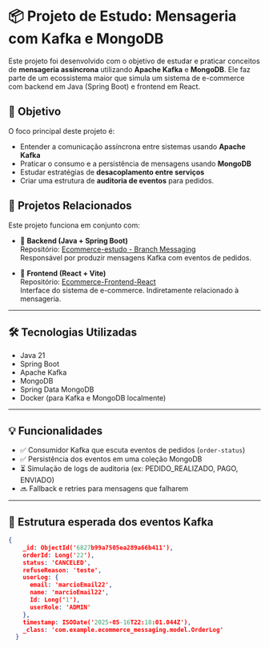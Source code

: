 # 📦 Projeto de Estudo: Mensageria com Kafka e MongoDB

Este projeto foi desenvolvido com o objetivo de estudar e praticar conceitos de **mensageria assíncrona** utilizando **Apache Kafka** e **MongoDB**. Ele faz parte de um ecossistema maior que simula um sistema de e-commerce com backend em Java (Spring Boot) e frontend em React.

## 🎯 Objetivo

O foco principal deste projeto é:

- Entender a comunicação assíncrona entre sistemas usando **Apache Kafka**
- Praticar o consumo e a persistência de mensagens usando **MongoDB**
- Estudar estratégias de **desacoplamento entre serviços**
- Criar uma estrutura de **auditoria de eventos** para pedidos.

## 🔗 Projetos Relacionados

Este projeto funciona em conjunto com:

- 🧠 **Backend (Java + Spring Boot)**  
  Repositório: [Ecommerce-estudo - Branch Messaging](https://github.com/MarcioTomaz/Ecommerce-estudo/tree/Messaging)  
  Responsável por produzir mensagens Kafka com eventos de pedidos.

- 🎨 **Frontend (React + Vite)**  
  Repositório: [Ecommerce-Frontend-React](https://github.com/MarcioTomaz/Ecommerce-Frontend-React)  
  Interface do sistema de e-commerce. Indiretamente relacionado à mensageria.

---

## 🛠 Tecnologias Utilizadas

- Java 21
- Spring Boot
- Apache Kafka
- MongoDB
- Spring Data MongoDB
- Docker (para Kafka e MongoDB localmente)

---

## 💡 Funcionalidades

- ✅ Consumidor Kafka que escuta eventos de pedidos (`order-status`)
- ✅ Persistência dos eventos em uma coleção MongoDB
- ⏳ Simulação de logs de auditoria (ex: PEDIDO_REALIZADO, PAGO, ENVIADO)
- 🔜 Fallback e retries para mensagens que falharem

---

## 📁 Estrutura esperada dos eventos Kafka

```json
{
    _id: ObjectId('6827b99a7505ea289a66b411'),
    orderId: Long('22'),
    status: 'CANCELED',
    refuseReason: 'teste',
    userLog: {
      email: 'marcioEmail22',
      name: 'marcioEmail22',
      Id: Long('1'),
      userRole: 'ADMIN'
    },
    timestamp: ISODate('2025-05-16T22:18:01.044Z'),
    _class: 'com.example.ecommerce_messaging.model.OrderLog'
  }
